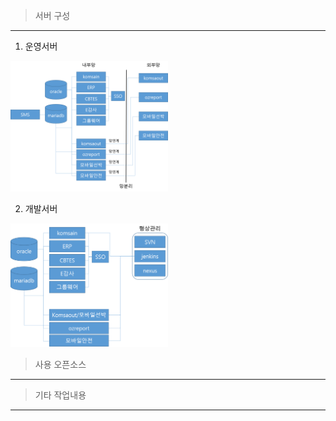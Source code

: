 >서버 구성
---
1. 운영서버

<img src="./img/운영서버구성.png" width="50%" height="50%"/>

2. 개발서버

<img src="./img/개발서버구성.png" width="50%" height="50%"/>


>사용 오픈소스
---


>기타 작업내용
---
